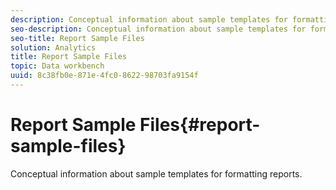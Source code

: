 ```yaml
---
description: Conceptual information about sample templates for formatting reports.
seo-description: Conceptual information about sample templates for formatting reports.
seo-title: Report Sample Files
solution: Analytics
title: Report Sample Files
topic: Data workbench
uuid: 8c38fb0e-871e-4fc0-8622-98703fa9154f
---
```


# Report Sample Files{#report-sample-files}

Conceptual information about sample templates for formatting reports.

